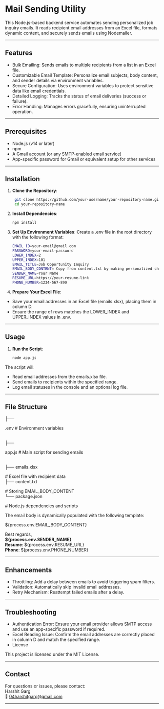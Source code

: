 # Mail Sending Utility

This Node.js-based backend service automates sending personalized job inquiry emails. It reads recipient email addresses from an Excel file, formats dynamic content, and securely sends emails using Nodemailer.

---

## Features

- Bulk Emailing: Sends emails to multiple recipients from a list in an Excel file.
- Customizable Email Template: Personalize email subjects, body content, and sender details via environment variables.
- Secure Configuration: Uses environment variables to protect sensitive data like email credentials.
- Detailed Logging: Tracks the status of email deliveries (success or failure).
- Error Handling: Manages errors gracefully, ensuring uninterrupted operation.

---

## Prerequisites

- Node.js (v14 or later)
- npm
- A Gmail account (or any SMTP-enabled email service)
- App-specific password for Gmail or equivalent setup for other services

---

## Installation
1. **Clone the Repository**:
   ```bash
    git clone https://github.com/your-username/your-repository-name.git
    cd your-repository-name


2. **Install Dependencies**:
    ```bash
    npm install

3. **Set Up Environment Variables**: Create a .env file in the root directory with the following format:
    ```bash
    EMAIL_ID=your-email@gmail.com
    PASSWORD=your-email-password
    LOWER_INDEX=2
    UPPER_INDEX=101
    EMAIL_TITLE=Job Opportunity Inquiry
    EMAIL_BODY_CONTENT= Copy from content.txt by making personalized changes accordingly
    SENDER_NAME=Your Name
    RESUME_URL=https://your-resume-link
    PHONE_NUMBER=1234-567-890

4. **Prepare Your Excel File**:
- Save your email addresses in an Excel file (emails.xlsx), placing them in column D.
- Ensure the range of rows matches the LOWER_INDEX and UPPER_INDEX values in .env.

---

## Usage

1. **Run the Script**:
    ```bash
    node app.js

The script will:
- Read email addresses from the emails.xlsx file.
- Send emails to recipients within the specified range.
- Log email statuses in the console and an optional log file.

---

## File Structure

├── <p> .env             # Environment variables </p> <br>
├── <p> app.js           # Main script for sending emails </p> <br>
├── emails.xlsx <p> </p> # Excel file with recipient data <br>
├── content.txt <p> </p> # Storing EMAIL_BODY_CONTENT <br>
└── package.json <p></p> # Node.js dependencies and scripts <br>

The email body is dynamically populated with the following template:

${process.env.EMAIL_BODY_CONTENT}

Best regards,<br>
<b>${process.env.SENDER_NAME}</b><br>
<b>Resume</b>: ${process.env.RESUME_URL} <br>
<b>Phone</b>: ${process.env.PHONE_NUMBER}

--- 

## Enhancements

- Throttling: Add a delay between emails to avoid triggering spam filters.
- Validation: Automatically skip invalid email addresses.
- Retry Mechanism: Reattempt failed emails after a delay.

---

## Troubleshooting

- Authentication Error: Ensure your email provider allows SMTP access and use an app-specific password if required.
- Excel Reading Issue: Confirm the email addresses are correctly placed in column D and match the specified range.
- License

This project is licensed under the MIT License.

---

## Contact

For questions or issues, please contact: <br>
Harshit Garg <br>
📧 04harshitgarg@gmail.com <br>

---